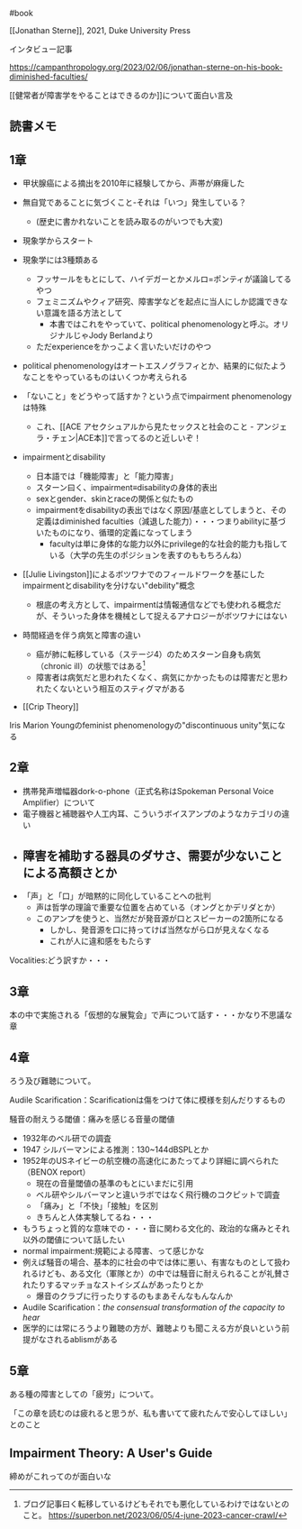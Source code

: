 #book 


[[Jonathan Sterne]], 2021, Duke University Press

インタビュー記事

https://campanthropology.org/2023/02/06/jonathan-sterne-on-his-book-diminished-faculties/

[[健常者が障害学をやることはできるのか]]について面白い言及


## 読書メモ

## 1章

- 甲状腺癌による摘出を2010年に経験してから、声帯が麻痺した
- 無自覚であることに気づくこと-それは「いつ」発生している？
	- (歴史に書かれないことを読み取るのがいつでも大変)
- 現象学からスタート
- 現象学には3種類ある
	- フッサールをもとにして、ハイデガーとかメルロ=ポンティが議論してるやつ
	- フェミニズムやクィア研究、障害学などを起点に当人にしか認識できない意識を語る方法として
		- 本書ではこれをやっていて、political phenomenologyと呼ぶ。オリジナルじゃJody Berlandより
	- ただexperienceをかっこよく言いたいだけのやつ
- political phenomenologyはオートエスノグラフィとか、結果的に似たようなことをやっているものはいくつか考えられる
- 「ないこと」をどうやって話すか？という点でimpairment phenomenologyは特殊
	- これ、[[ACE アセクシュアルから見たセックスと社会のこと - アンジェラ・チェン|ACE本]]で言ってるのと近しいぞ！

- impairmentとdisability
	- 日本語では「機能障害」と「能力障害」
	- スターン曰く、impairment≡disabilityの身体的表出
	- sexとgender、skinとraceの関係と似たもの
	- impairmentをdisabilityの表出ではなく原因/基底としてしまうと、その定義はdiminished faculties（減退した能力）・・・つまりabilityに基づいたものになり、循環的定義になってしまう
		- facultyは単に身体的な能力以外にprivilege的な社会的能力も指している（大学の先生のポジションを表すのももちろんね）
- [[Julie Livingston]]によるボツワナでのフィールドワークを基にしたimpairmentとdisabilityを分けない"debility"概念
	- 根底の考え方として、impairmentは情報通信などでも使われる概念だが、そういった身体を機械として捉えるアナロジーがボツワナにはない
- 時間経過を伴う病気と障害の違い
	- 癌が肺に転移している（ステージ4）のためスターン自身も病気（chronic ill）の状態ではある[^cancer]
	- 障害者は病気だと思われたくなく、病気にかかったものは障害だと思われたくないという相互のスティグマがある

- [[Crip Theory]]

[^cancer]: ブログ記事曰く転移しているけどもそれでも悪化しているわけではないとのこと。 https://superbon.net/2023/06/05/4-june-2023-cancer-crawl/

Iris Marion Youngのfeminist phenomenologyの"discontinuous unity"気になる

## 2章

- 携帯発声増幅器dork-o-phone（正式名称はSpokeman Personal Voice Amplifier）について
- 電子機器と補聴器や人工内耳、こういうボイスアンプのようなカテゴリの違い
- 障害を補助する器具のダサさ、需要が少ないことによる高額さとか
	- 
- 「声」と「口」が暗黙的に同化していることへの批判
	- 声は哲学の理論で重要な位置を占めている（オングとかデリダとか）
	- このアンプを使うと、当然だが発音源が口とスピーカーの2箇所になる
		- しかし、発音源を口に持ってけば当然ながら口が見えなくなる
		- これが人に違和感をもたらす

Vocalities:どう訳すか・・・

## 3章

本の中で実施される「仮想的な展覧会」で声について話す・・・かなり不思議な章

## 4章

ろう及び難聴について。

Audile Scarification：Scarificationは傷をつけて体に模様を刻んだりするもの

騒音の耐えうる閾値：痛みを感じる音量の閾値
- 1932年のベル研での調査
- 1947 シルバーマンによる推測：130~144dBSPLとか
- 1952年のUSネイビーの航空機の高速化にあたってより詳細に調べられた（BENOX report）
	- 現在の音量閾値の基準のもとにいまだに引用
	- ベル研やシルバーマンと違いラボではなく飛行機のコクピットで調査
	- 「痛み」と「不快」「接触」を区別
	- きちんと人体実験してるね・・・
- もうちょっと質的な意味での・・・音に関わる文化的、政治的な痛みとそれ以外の閾値について話したい
- normal impairment:規範による障害、って感じかな
- 例えば騒音の場合、基本的に社会の中では体に悪い、有害なものとして扱われるけども、ある文化（軍隊とか）の中では騒音に耐えられることが礼賛されたりするマッチョなストイシズムがあったりとか
	- 爆音のクラブに行ったりするのもまあそんなもんなんか
- Audile Scarification：*the consensual transformation of the capacity to hear*
- 医学的には常にろうより難聴の方が、難聴よりも聞こえる方が良いという前提がなされるablismがある

## 5章

ある種の障害としての「疲労」について。

「この章を読むのは疲れると思うが、私も書いてて疲れたんで安心してほしい」とのこと


## Impairment Theory: A User's Guide

締めがこれってのが面白いな

